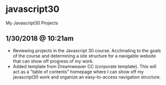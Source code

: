 # javascript30
My Javascript30 Projects

1/30/2018 @ 10:21am
---------
- Reviewing projects in the Javascript 30 course. Acclimating to the goals of the course and determining a site structure for a navigable website that can show off progress of my work.
- Added template from Dreamweaver CC (corporate template). This will act as a "table of contents" homepage where I can show off my javascript30 work and organize an easy-to-access navigation structure.
